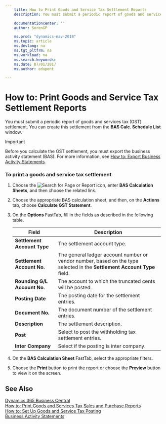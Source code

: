```yaml
---
    title: How to Print Goods and Service Tax Settlement Reports
    description: You must submit a periodic report of goods and services tax (GST) settlement. You can create this settlement from the **BAS Calc. Schedule List** window.

    documentationcenter: ''
    author: SorenGP

    ms.prod: "dynamics-nav-2018"
    ms.topic: article
    ms.devlang: na
    ms.tgt_pltfrm: na
    ms.workload: na
    ms.search.keywords:
    ms.date: 07/01/2017
    ms.author: edupont

---
```

# How to: Print Goods and Service Tax Settlement Reports
You must submit a periodic report of goods and services tax (GST) settlement. You can create this settlement from the **BAS Calc. Schedule List** window.  

> [!IMPORTANT]  
>  Before you calculate the GST settlement, you must export the business activity statement (BAS). For more information, see [How to: Export Business Activity Statements](how-to-export-business-activity-statements.md).  

### To print a goods and service tax settlement  

1.  Choose the ![Search for Page or Report](../../media/ui-search/search_small.png "Search for Page or Report icon") icon, enter **BAS Calculation Sheets**, and then choose the related link.  

2.  Choose the appropriate BAS calculation sheet, and then, on the **Actions** tab, choose **Calculate GST Statement**.  

3.  On the **Options** FastTab, fill in the fields as described in the following table.  

    |Field|Description|  
    |---------------------------------|---------------------------------------|  
    |**Settlement Account Type**|The settlement account type.|  
    |**Settlement Account No.**|The general ledger account number or vendor number, based on the type selected in the **Settlement Account Type** field.|  
    |**Rounding G/L Account No.**|The account to which the truncated cents will be posted.|  
    |**Posting Date**|The posting date for the settlement entries.|  
    |**Document No.**|The document number of the settlement entries.|  
    |**Description**|The settlement description.|  
    |**Post**|Select to post the withholding tax settlement entries.|  
    |**Inter Company**|Select if the posting is inter company.|  

4.  On the **BAS Calculation Sheet** FastTab, select the appropriate filters.  

5.  Choose the **Print** button to print the report or choose the **Preview** button to view it on the screen.  

## See Also
[Dynamics 365 Business Central](https://docs.microsoft.com/dynamics365/business-central/)  
[How to: Print Goods and Services Tax Sales and Purchase Reports](how-to-print-goods-and-services-tax-sales-and-purchase-reports.md)   
 [How to: Set Up Goods and Service Tax Posting](how-to-set-up-goods-and-service-tax-posting.md)   
 [Business Activity Statements](business-activity-statements.md)
